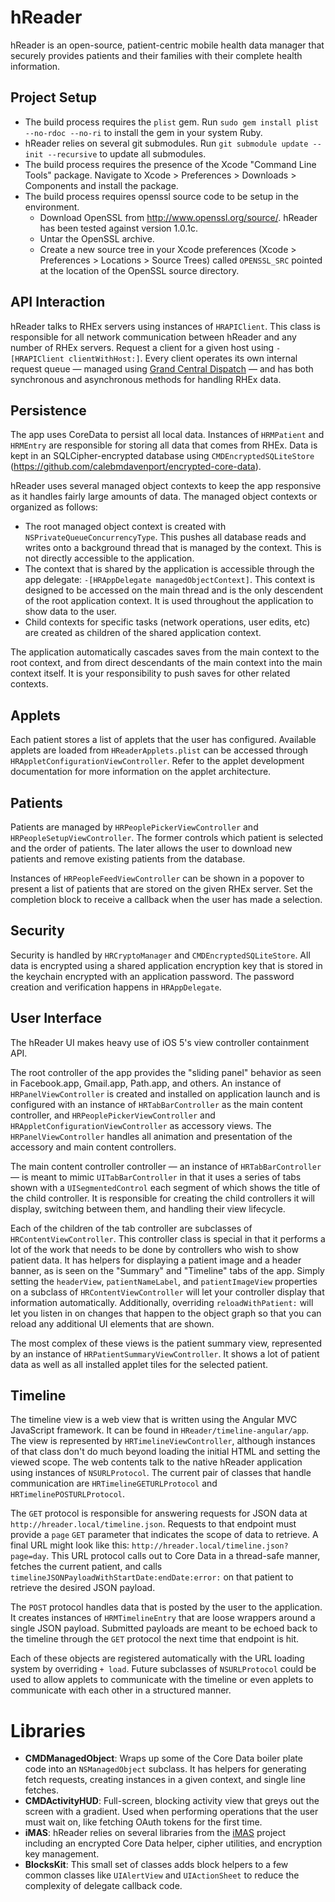 # hReader

hReader is an open-source, patient-centric mobile health data manager that securely provides patients and their families with their complete health information.

## Project Setup

- The build process requires the `plist` gem. Run `sudo gem install plist --no-rdoc --no-ri` to install the gem in your system Ruby.
- hReader relies on several git submodules. Run `git submodule update --init --recursive` to update all submodules.
- The build process requires the presence of the Xcode "Command Line Tools" package. Navigate to Xcode > Preferences > Downloads > Components and install the package.
- The build process requires openssl source code to be setup in the environment.
  - Download OpenSSL from <http://www.openssl.org/source/>. hReader has been tested against version 1.0.1c.
  - Untar the OpenSSL archive.
  - Create a new source tree in your Xcode preferences (Xcode > Preferences > Locations > Source Trees) called `OPENSSL_SRC` pointed at the location of the OpenSSL source directory.

## API Interaction

hReader talks to RHEx servers using instances of `HRAPIClient`. This class is responsible for all network communication between hReader and any number of RHEx servers. Request a client for a given host using `-[HRAPIClient clientWithHost:]`. Every client operates its own internal request queue &mdash; managed using [Grand Central Dispatch](https://developer.apple.com/library/mac/#documentation/Performance/Reference/GCD_libdispatch_Ref/Reference/reference.html) &mdash; and has both synchronous and asynchronous methods for handling RHEx data.

## Persistence

The app uses CoreData to persist all local data. Instances of `HRMPatient` and `HRMEntry` are responsible for storing all data that comes from RHEx. Data is kept in an SQLCipher-encrypted database using `CMDEncryptedSQLiteStore` (<https://github.com/calebmdavenport/encrypted-core-data>).

hReader uses several managed object contexts to keep the app responsive as it handles fairly large amounts of data. The managed object contexts or organized as follows:

- The root managed object context is created with `NSPrivateQueueConcurrencyType`. This pushes all database reads and writes onto a background thread that is managed by the context. This is not directly accessible to the application.
- The context that is shared by the application is accessible through the app delegate: `-[HRAppDelegate managedObjectContext]`. This context is designed to be accessed on the main thread and is the only descendent of the root application context. It is used throughout the application to show data to the user.
- Child contexts for specific tasks (network operations, user edits, etc) are created as children of the shared application context.

The application automatically cascades saves from the main context to the root context, and from direct descendants of the main context into the main context itself. It is your responsibility to push saves for other related contexts.

## Applets

Each patient stores a list of applets that the user has configured. Available applets are loaded from `HReaderApplets.plist` can be accessed through `HRAppletConfigurationViewController`. Refer to the applet development documentation for more information on the applet architecture.

## Patients

Patients are managed by `HRPeoplePickerViewController` and `HRPeopleSetupViewController`. The former controls which patient is selected and the order of patients. The later allows the user to download new patients and remove existing patients from the database.

Instances of `HRPeopleFeedViewController` can be shown in a popover to present a list of patients that are stored on the given RHEx server. Set the completion block to receive a callback when the user has made a selection.

## Security

Security is handled by `HRCryptoManager` and `CMDEncryptedSQLiteStore`. All data is encrypted using a shared application encryption key that is stored in the keychain encrypted with an application password. The password creation and verification happens in `HRAppDelegate`.

## User Interface

The hReader UI makes heavy use of iOS 5's view controller containment API.

The root controller of the app provides the "sliding panel" behavior as seen in Facebook.app, Gmail.app, Path.app, and others. An instance of `HRPanelViewController` is created and installed on application launch and is configured with an instance of `HRTabBarController` as the main content controller, and `HRPeoplePickerViewController` and `HRAppletConfigurationViewController` as accessory views. The `HRPanelViewController` handles all animation and presentation of the accessory and main content controllers.

 The main content controller controller &mdash; an instance of `HRTabBarController` &mdash; is meant to mimic `UITabBarController` in that it uses a series of tabs shown with a `UISegmentedControl` each segment of which shows the title of the child controller. It is responsible for creating the child controllers it will display, switching between them, and handling their view lifecycle.
 
 Each of the children of the tab controller are subclasses of `HRContentViewController`. This controller class is special in that it performs a lot of the work that needs to be done by controllers who wish to show patient data. It has helpers for displaying a patient image and a header banner, as is seen on the "Summary" and "Timeline" tabs of the app. Simply setting the `headerView`, `patientNameLabel`, and `patientImageView` properties on a subclass of `HRContentViewController` will let your controller display that information automatically. Additionally, overriding `reloadWithPatient:` will let you listen in on changes that happen to the object graph so that you can reload any additional UI elements that are shown.
 
 The most complex of these views is the patient summary view, represented by an instance of `HRPatientSummaryViewController`. It shows a lot of patient data as well as all installed applet tiles for the selected patient.
 

## Timeline

The timeline view is a web view that is written using the Angular MVC JavaScript framework. It can be found in `HReader/timeline-angular/app`. The view is represented by `HRTimelineViewController`, although instances of that class don't do much beyond loading the initial HTML and setting the viewed scope. The web contents talk to the native hReader application using instances of `NSURLProtocol`. The current pair of classes that handle communication are `HRTimelineGETURLProtocol` and `HRTimelinePOSTURLProtocol`.

The `GET` protocol is responsible for answering requests for JSON data at `http://hreader.local/timeline.json`. Requests to that endpoint must provide a `page` `GET` parameter that indicates the scope of data to retrieve. A final URL might look like this: `http://hreader.local/timeline.json?page=day`. This URL protocol calls out to Core Data in a thread-safe manner, fetches the current patient, and calls `timelineJSONPayloadWithStartDate:endDate:error:` on that patient to retrieve the desired JSON payload.

The `POST` protocol handles data that is posted by the user to the application. It creates instances of `HRMTimelineEntry` that are loose wrappers around a single JSON payload. Submitted payloads are meant to be echoed back to the timeline through the `GET` protocol the next time that endpoint is hit.

Each of these objects are registered automatically with the URL loading system by overriding `+ load`. Future subclasses of `NSURLProtocol` could be used to allow applets to communicate with the timeline or even applets to communicate with each other in a structured manner.

# Libraries

- **CMDManagedObject**: Wraps up some of the Core Data boiler plate code into an `NSManagedObject` subclass. It has helpers for generating fetch requests, creating instances in a given context, and single line fetches.
- **CMDActivityHUD**: Full-screen, blocking activity view that greys out the screen with a gradient. Used when performing operations that the user must wait on, like fetching OAuth tokens for the first time.
- **iMAS**: hReader relies on several libraries from the [iMAS](https://github.com/project-imas) project including an encrypted Core Data helper, cipher utilities, and encryption key management.
- **BlocksKit**: This small set of classes adds block helpers to a few common classes like `UIAlertView` and `UIActionSheet` to reduce the complexity of delegate callback code.